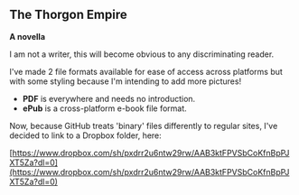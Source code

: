 ## The Thorgon Empire
**A novella**

I am not a writer, this will become obvious to any discriminating reader.

I've made 2 file formats available for ease of access across platforms but with some styling because I'm intending to add more pictures!

* **PDF** is everywhere and needs no introduction.
* **ePub** is a cross-platform e-book file format. 

Now, because GitHub treats 'binary' files differently to regular sites, I've decided to link to a Dropbox folder, here:

[https://www.dropbox.com/sh/pxdrr2u6ntw29rw/AAB3ktFPVSbCoKfnBpPJXT5Za?dl=0](https://www.dropbox.com/sh/pxdrr2u6ntw29rw/AAB3ktFPVSbCoKfnBpPJXT5Za?dl=0)
